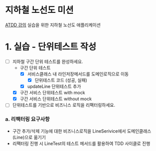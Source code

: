 # 지하철 노선도 미션
[ATDD 강의](https://edu.nextstep.camp/c/R89PYi5H) 실습을 위한 지하철 노선도 애플리케이션

# 1. 실습 - 단위테스트 작성
* [ ] 지하철 구간 단위 테스트를 완성하세요.
  * 구간 단위 테스트
    * [x] 서비스클래스 내 라인저장메서드를 도메인로직으로 이동
      * [x] 단위테스트 코드 (성공, 실패)
    * [x] updateLine 단위테스트 추가
  * [x] 구간 서비스 단위테스트 with mock
  * [x] 구간 서비스 단위테스트 without mock
* [ ] 단위테스트를 기반으로 비즈니스 로직을 리팩터링하세요.

### a. 리팩터링 요구사항
* 구간 추가/삭제 기능에 대한 비즈니스로직을 LineSerivice에서 도메인클래스(Line)으로 옮기기
* 리팩터링 진행 시 LineTest의 테스트 메서드를 활용하여 TDD 사이클로 진행